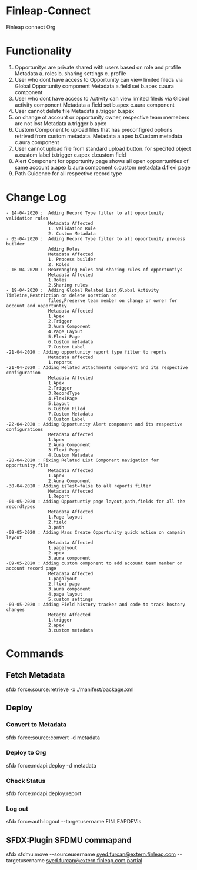 # Finleap-Connect
Finleap connect Org

# Functionality 

1. Opportunitys are private shared with users based on role and profile
    Metadata
    a. roles
    b. sharing settings
    c. profile
2. User who dont have access to Opportunity can view limited fileds via Global Opportunity component
    Metadata
    a.field set
    b.apex
    c.aura component
3. User who dont have access to Activity can view limited fileds via Global activity component
    Metadata
    a.field set
    b.apex
    c.aura component
4. User cannot delete file 
    Metadata
    a.trigger
    b.apex
5. on change ot account or opportunity owner, respective team memebers are not lost
    Metadata
    a.trigger
    b.apex
6. Custom Component to upload files that has preconfigred options retrived from custom metadata.
    Metadata
    a.apex
    b.Custom metadata
    c.aura component
7. User cannot upload file from standard upload button. for specifed object
    a.custom label
    b.trigger
    c.apex
    d.custom field
8. Alert Component for opportunity page shows all open opponrtunities of same account 
    a.apex
    b.aura component
    c.custom metadata
    d.flexi page
9. Path Guidence for all respective record type

# Change Log
    - 14-04-2020 :  Adding Record Type filter to all opportunity validation rules
                    Metadata Affected
                    1. Validation Rule
                    2. Custom Metadata
    - 05-04-2020 :  Adding Record Type filter to all opportunity process builder 
                    Adding Roles
                    Metadata Affected
                    1. Process builder
                    2. Roles
    - 16-04-2020 :  Rearranging Roles and sharing rules of opportuntiys
                    Metadata Affected
                    1.Roles
                    2.Sharing rules
    - 19-04-2020 :  Adding Global Related List,Global Activity Timleine,Restriction on delete opration on 
                    files,Preserve team member on change or owner for account and opportuntiy
                    Metadata Affected
                    1.Apex
                    2.Trigger
                    3.Aura Component
                    4.Page Layout
                    5.Flexi Page
                    6.Custom metadata
                    7.Custom Label
    -21-04-2020 : Adding opportunity report type filter to reprts
                    Metadata affected
                    1.reports
    -21-04-2020 : Adding Related Attachments component and its respective configuration
                    Metadata Affected
                    1.Apex
                    2.Trigger
                    3.RecordType
                    4.FlexiPage
                    5.Layout
                    6.Custom Filed
                    7.Custom Metadata
                    8.Custom Label
    -22-04-2020 : Adding Opportunity Alert component and its respective configurations
                    Metadata Affected
                    1.Apex
                    2.Aura Component
                    3.Flexi Page
                    4.Custom Metadata
    -28-04-2020 : Fixing Related List Component navigation for opportunity,file
                    Metadata Affected
                    1.Apex
                    2.Aura Component
    -30-04-2020 : Adding isTest=false to all reports filter
                    Metadata Affected
                    1.Report
    -01-05-2020 : Adding Opportuntiy page layout,path,fields for all the recordtypes
                    Metadata Affected
                    1.Page layout
                    2.field
                    3.path 
    -09-05-2020 : Adding Mass Create Opportunity quick action on campain layout
                    Metadata Affected
                    1.pagelyout
                    2.apex
                    3.aura component
    -09-05-2020 : Adding custom component to add account team member on account record page
                    Metadata Affected
                    1.pagalyout
                    2.flexi page
                    3.aura component
                    4.page layout
                    5.custom settings
    -09-05-2020 : Adding Field history tracker and code to track hostory changes
                    Metadta Affected
                    1.trigger
                    2.apex
                    3.custom metadata



# Commands
## Fetch Metadata
sfdx force:source:retrieve -x ./manifest/package.xml 

## Deploy
### Convert to Metadata
sfdx force:source:convert -d metadata
### Deploy to Org
sfdx force:mdapi:deploy -d metadata  
### Check Status
sfdx force:mdapi:deploy:report 


### Log out
sfdx force:auth:logout --targetusername FINLEAPDEVis

## SFDX:Plugin SFDMU commapand
sfdx sfdmu:move --sourceusername syed.furcan@extern.finleap.com  --targetusername syed.furcan@extern.finleap.com.partial 